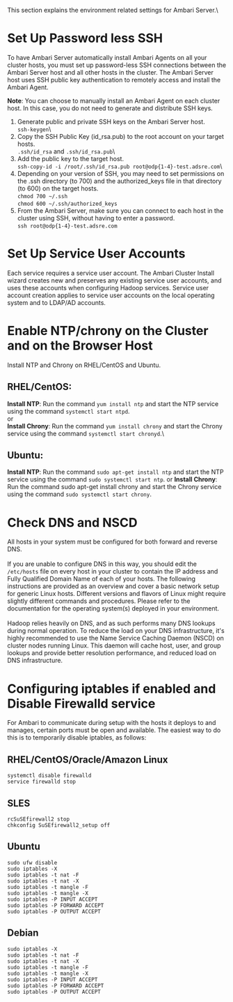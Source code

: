 This section explains the environment related settings for Ambari Server.\

# Set Up Password less SSH
To have Ambari Server automatically install Ambari Agents on all your cluster hosts, you must set up password-less SSH connections between the Ambari Server host and all other hosts in the cluster. The Ambari Server host uses SSH public key authentication to remotely access and install the Ambari Agent.

**Note**: You can choose to manually install an Ambari Agent on each cluster host. In this case, you do not need to generate and distribute SSH keys.

1. Generate public and private SSH keys on the Ambari Server host.\
`ssh-keygen`\
2. Copy the SSH Public Key (id_rsa.pub) to the root account on your target hosts.\
`.ssh/id_rsa` and `.ssh/id_rsa.pub`\
3. Add the public key to the target host.\
`ssh-copy-id -i /root/.ssh/id_rsa.pub root@odp{1-4}-test.adsre.com`\
4. Depending on your version of SSH, you may need to set permissions on the .ssh directory (to 700) and the authorized_keys file in that directory (to 600) on the target hosts.\
`chmod 700 ~/.ssh`\
`chmod 600 ~/.ssh/authorized_keys`
5. From the Ambari Server, make sure you can connect to each host in the cluster using SSH, without having to enter a password.\
`ssh root@odp{1-4}-test.adsre.com`

# Set Up Service User Accounts
Each service requires a service user account. The Ambari Cluster Install wizard creates new and preserves any existing service user accounts, and uses these accounts when configuring Hadoop services. Service user account creation applies to service user accounts on the local operating system and to LDAP/AD accounts.

# Enable NTP/chrony on the Cluster and on the Browser Host
Install NTP and Chrony on RHEL/CentOS and Ubuntu.

## RHEL/CentOS:
**Install NTP**: Run the command `yum install ntp` and start the NTP service using the command `systemctl start ntpd`.\
or\
**Install Chrony**: Run the command `yum install chrony` and start the Chrony service using the command `systemctl start chronyd`.\

## Ubuntu:
**Install NTP**: Run the command `sudo apt-get install ntp` and start the NTP service using the command `sudo systemctl start ntp`.
or
**Install Chrony**: Run the command sudo apt-get install chrony and start the Chrony service using the command `sudo systemctl start chrony`.

# Check DNS and NSCD

All hosts in your system must be configured for both forward and reverse DNS.\
\
If you are unable to configure DNS in this way, you should edit the `/etc/hosts` file on every host in your cluster to contain the IP address and Fully Qualified Domain Name of each of your hosts. The following instructions are provided as an overview and cover a basic network setup for generic Linux hosts. Different versions and flavors of Linux might require slightly different commands and procedures. Please refer to the documentation for the operating system(s) deployed in your environment.\
\
Hadoop relies heavily on DNS, and as such performs many DNS lookups during normal operation. To reduce the load on your DNS infrastructure, it's highly recommended to use the Name Service Caching Daemon (NSCD) on cluster nodes running Linux. This daemon will cache host, user, and group lookups and provide better resolution performance, and reduced load on DNS infrastructure.

# Configuring iptables if enabled and Disable Firewalld service

For Ambari to communicate during setup with the hosts it deploys to and manages, certain ports must be open and available. The easiest way to do this is to temporarily disable iptables, as follows:

## RHEL/CentOS/Oracle/Amazon Linux
`systemctl disable firewalld`\
`service firewalld stop`

## SLES
`rcSuSEfirewall2 stop`\
`chkconfig SuSEfirewall2_setup off`

## Ubuntu

`sudo ufw disable`\
`sudo iptables -X`\
`sudo iptables -t nat -F`\
`sudo iptables -t nat -X`\
`sudo iptables -t mangle -F`\
`sudo iptables -t mangle -X`\
`sudo iptables -P INPUT ACCEPT`\
`sudo iptables -P FORWARD ACCEPT`\
`sudo iptables -P OUTPUT ACCEPT`

## Debian

`sudo iptables -X`\
`sudo iptables -t nat -F`\
`sudo iptables -t nat -X`\
`sudo iptables -t mangle -F`\
`sudo iptables -t mangle -X`\
`sudo iptables -P INPUT ACCEPT`\
`sudo iptables -P FORWARD ACCEPT`\
`sudo iptables -P OUTPUT ACCEPT`









